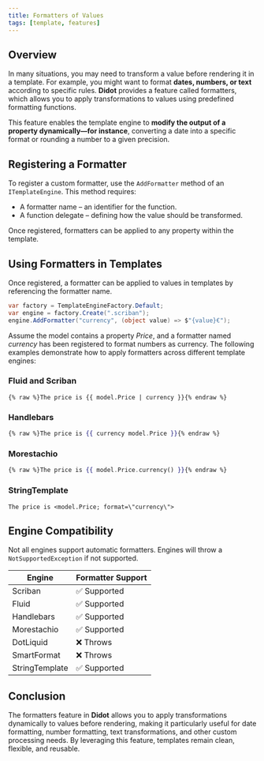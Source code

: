 ```yaml
---
title: Formatters of Values
tags: [template, features]
---
```

## Overview

In many situations, you may need to transform a value before rendering it in a template. For example, you might want to format **dates, numbers, or text** according to specific rules. **Didot** provides a feature called formatters, which allows you to apply transformations to values using predefined formatting functions.

This feature enables the template engine to **modify the output of a property dynamically—for instance**, converting a date into a specific format or rounding a number to a given precision.

## Registering a Formatter

To register a custom formatter, use the `AddFormatter` method of an `ITemplateEngine`. This method requires:

- A formatter name – an identifier for the function.
- A function delegate – defining how the value should be transformed.

Once registered, formatters can be applied to any property within the template.

## Using Formatters in Templates

Once registered, a formatter can be applied to values in templates by referencing the formatter name.

```csharp
var factory = TemplateEngineFactory.Default;
var engine = factory.Create(".scriban");
engine.AddFormatter("currency", (object value) => $"{value}€");
```

Assume the model contains a property *Price*, and a formatter named *currency* has been registered to format numbers as currency. The following examples demonstrate how to apply formatters across different template engines:

### Fluid and Scriban

```liquid
{% raw %}The price is {{ model.Price | currency }}{% endraw %}
```

### Handlebars

```handlebars
{% raw %}The price is {{ currency model.Price }}{% endraw %}
```

### Morestachio

```handlebars
{% raw %}The price is {{ model.Price.currency() }}{% endraw %}
```

### StringTemplate

```text
The price is <model.Price; format=\"currency\">
```

## Engine Compatibility

Not all engines support automatic formatters. Engines will throw a `NotSupportedException` if not supported.

| Engine | Formatter Support |
|------|------|
| Scriban | ✅ Supported |
| Fluid | ✅ Supported |
| Handlebars | ✅ Supported |
| Morestachio | ✅ Supported |
| DotLiquid | ❌ Throws |
| SmartFormat | ❌ Throws |
| StringTemplate | ✅ Supported |

## Conclusion

The formatters feature in **Didot** allows you to apply transformations dynamically to values before rendering, making it particularly useful for date formatting, number formatting, text transformations, and other custom processing needs. By leveraging this feature, templates remain clean, flexible, and reusable.

